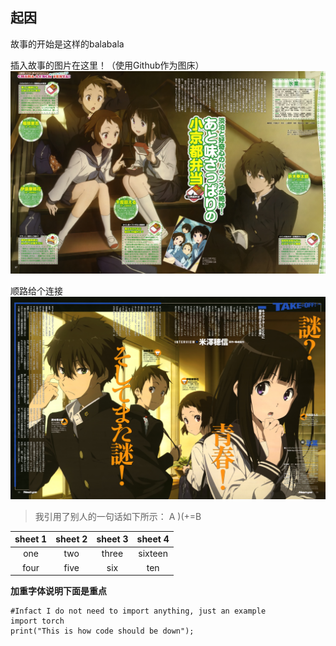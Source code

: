 ## 起因

故事的开始是这样的balabala

插入故事的图片在这里！（使用Github作为图床）
![一号图](https://github.com/knightsummon/testing-how-to-create-a-repository/blob/main/hyouka%201.jpg)

顺路给个连接
![二号图](https://github.com/knightsummon/testing-how-to-create-a-repository/blob/main/hyouka%202.jpg)

>我引用了别人的一句话如下所示：
>A )(+=B

|sheet 1|sheet 2|sheet 3|sheet 4|
|:-:|:-:|:-:|:-:|
|one|two|three|sixteen|
|four|five|six|ten|  
  
  
  
  
**加重字体说明下面是重点**  

```
#Infact I do not need to import anything, just an example
import torch
print("This is how code should be down");
```
